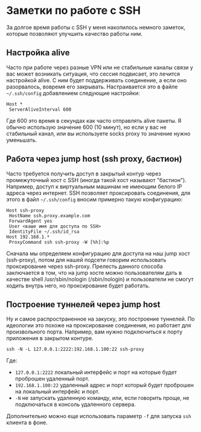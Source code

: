 # Заметки по работе с SSH

За долгое время работы с SSH у меня накопилось немного заметок, которые позволяют улучшить качество работы ним.

## Настройка alive

Часто при работе через разные VPN или не стабильные каналы связи у вас может возникать ситуация, что сессия подвисает, это лечится настройкой alive. С ним будет поддерживать соединение, а если оно разорвалось, вовремя его закрывать. Настраивается это в файле `~/.ssh/config` добавлением следующие настройки:

```
Host *
 ServerAliveInterval 600
```

Где 600 это время в секундах как часто отправлять alive пакеты. Я обычно использую значение 600 (10 минут), но если у вас не стабильный канал, или вы используете socks proxy то значение нужно уменьшать.

## Работа через jump host (ssh proxy, бастион)

Часто требуется получить доступ в закрытый контур через промежуточный хост с SSH (иногда такой хост называют "бастион"). Например, доступ к виртуальным машинам не имеющим белого IP адреса через интернет. SSH позволяет проксировать соединения, для этого в файл `~/.ssh/config` вносим примерно такую конфигурацию:

```
Host ssh-proxy
 HostName ssh.proxy.example.com
 ForwardAgent yes
 User <ваше имя для доступа по SSH>
 IdentityFile ~/.ssh/id_rsa
Host 192.168.1.*
 ProxyCommand ssh ssh-proxy -W [%h]:%p
```

Сначала мы определяем конфигурацию для доступа на наш jump хост (ssh-proxy), потом для нашей подсети говорим использовать проксирование через ssh-proxy. Прелесть данного способа заключается в том, что на jump хосте можно пользователям дать в качестве shell /usr/sbin/nologin (/sbin/nologin) и пользователи не смогут ходить внутрь него, но проксирование будет работать.

## Построение туннелей через jump host

Ну и самое распространенное на закуску, это построение туннелей. По идеологии это похоже на проксирование соединения, но работает для произвольного порта. Например, вам нужно подключиться к порту приложения в закрытом контуре.

```
ssh -N -L 127.0.0.1:2222:192.168.1.100:22 ssh-proxy
```

Где:

- `127.0.0.1:2222` локальный интерфейс и порт на которые будет проброшен удаленный порт.
- `192.168.1.100:22` удаленный адрес и порт который будет проброшен на локальный интерфейс и порт.
- `-N` не запускать удаленную команду, или, если говорить проще, не подключаться в консоль удаленного сервера.

Дополнительно можно еще использовать параметр `-f` для запуска `ssh` клиента в фоне.


